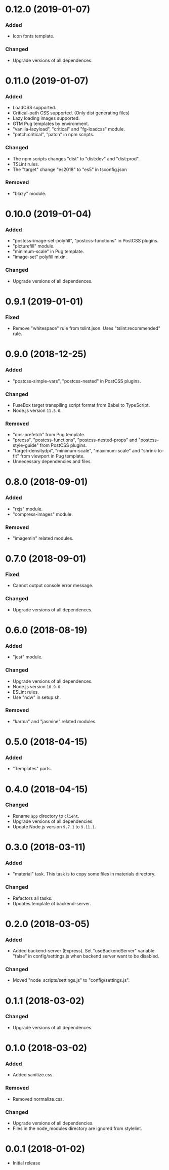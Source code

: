 # 0.12.0  (2019-01-07)

### Added

-   Icon fonts template.

### Changed

-   Upgrade versions of all dependences.

# 0.11.0  (2019-01-07)

### Added

-   LoadCSS supported.
-   Critical-path CSS supported. (Only dist generating files)
-   Lazy loading images supported.
-   GTM Pug templates by environment.
-   "vanilla-lazyload", "critical" and "fg-loadcss" module.
-   "patch:critical", "patch" in npm scripts.

### Changed

-   The npm scripts changes "dist" to "dist:dev" and "dist:prod".
-   TSLint rules.
-   The "target" change "es2018" to "es5" in tsconfig.json

### Removed

-   "blazy" module.

# 0.10.0  (2019-01-04)

### Added

-   "postcss-image-set-polyfill", "postcss-functions" in PostCSS plugins.
-   "picturefill" module.
-   "minimum-scale" in Pug template.
-   "image-set" polyfill mixin.

### Changed

-   Upgrade versions of all dependences.

# 0.9.1  (2019-01-01)

### Fixed

-   Remove "whitespace" rule from tslint.json. Uses "tslint:recommended" rule.

# 0.9.0  (2018-12-25)

### Added

-   "postcss-simple-vars", "postcss-nested" in PostCSS plugins.

### Changed

-   FuseBox target transpiling script format from Babel to TypeScript.
-   Node.js version `11.5.0`.

### Removed

-   "dns-prefetch" from Pug template.
-   "precss", "postcss-functions", "postcss-nested-props" and "postcss-style-guide" from PostCSS plugins.
-   "target-densitydpi", "minimum-scale", "maximum-scale" and "shrink-to-fit" from viewport in Pug template.
-   Unnecessary dependencies and files.

# 0.8.0  (2018-09-01)

### Added

-   "rxjs" module.
-   "compress-images" module.

### Removed

-   "imagemin" related modules.

# 0.7.0  (2018-09-01)

### Fixed

-   Cannot output console error message.

### Changed

-   Upgrade versions of all dependences.

# 0.6.0  (2018-08-19)

### Added

-   "jest" module.

### Changed

-   Upgrade versions of all dependences.
-   Node.js version `10.9.0`.
-   ESLint rules.
-   Use "ndw" in setup.sh.

### Removed

-   "karma" and "jasmine" related modules.

# 0.5.0  (2018-04-15)

### Added

-   "Templates" parts.

# 0.4.0  (2018-04-15)

### Changed

-   Rename `app` directory to `client`.
-   Upgrade versions of all dependencies.
-   Update Node.js version `9.7.1` to `9.11.1`.

# 0.3.0  (2018-03-11)

### Added

-   "material" task. This task is to copy some files in materials directory.

### Changed

-   Refactors all tasks.
-   Updates template of backend-server.

# 0.2.0  (2018-03-05)

### Added

-   Added backend-server (Express). Set "useBackendServer" variable "false" in config/settings.js when backend server want to be disabled.

### Changed

-   Moved "node_scripts/settings.js" to "config/settings.js".

# 0.1.1  (2018-03-02)

### Changed

-   Upgrade versions of all dependences.

# 0.1.0  (2018-03-02)

### Added

-   Added sanitize.css.

### Removed

-   Removed normalize.css.

### Changed

-   Upgrade versions of all dependencies.
-   Files in the node_modules directory are ignored from stylelint.

# 0.0.1 (2018-01-02)

-   Initial release
